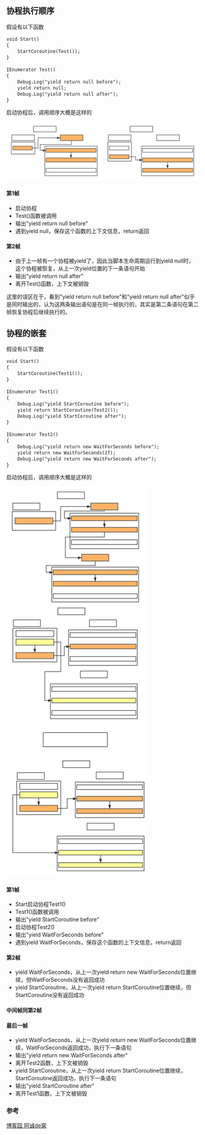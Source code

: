 
## 协程执行顺序
假设有以下函数

    void Start()
    {
        StartCoroutine(Test());
    }

    IEnumerator Test()
    {
        Debug.Log("yield return null before");
        yield return null;
        Debug.Log("yield return null after");
    }

启动协程后，调用顺序大概是这样的

![avatar](./pictures/yield_null.svg)

#### 第1帧
- 启动协程
- Test()函数被调用
- 输出"yield return null before"
- 遇到yield null，保存这个函数的上下文信息，return返回

#### 第2帧
- 由于上一帧有一个协程被yield了，因此当脚本生命周期运行到yield null时，这个协程被恢复，从上一次yield位置的下一条语句开始
- 输出"yield return null after"
- 离开Test()函数，上下文被销毁

这里的误区在于，看到"yield return null before"和"yield return null after"似乎是同时输出的，认为这两条输出语句是在同一帧执行的，其实是第二条语句在第二帧恢复协程后继续执行的。

## 协程的嵌套
假设有以下函数

    void Start()
    {
        StartCoroutine(Test1());
    }

    IEnumerator Test1()
    {
        Debug.Log("yield StartCoroutine before");
        yield return StartCoroutine(Test2());
        Debug.Log("yield StartCoroutine after");
    }

    IEnumerator Test2()
    {
        Debug.Log("yield return new WaitForSeconds before");
        yield return new WaitForSeconds(2f);
        Debug.Log("yield return new WaitForSeconds after");
    }

启动协程后，调用顺序大概是这样的

![avatar](./pictures/协程的嵌套.svg)

#### 第1帧
- Start启动协程Test1()
- Test1()函数被调用
- 输出"yield StartCoroutine before"
- 启动协程Test2()
- 输出"yield WaitForSeconds before"
- 遇到yield WaitForSeconds，保存这个函数的上下文信息，return返回

#### 第2帧
- yield WaitForSeconds，从上一次yield return new WaitForSeconds位置继续，但WaitForSeconds没有返回成功
- yield StartCoroutine，从上一次yield return StartCoroutine位置继续，但StartCoroutine没有返回成功

#### 中间帧同第2帧

#### 最后一帧
- yield WaitForSeconds，从上一次yield return new WaitForSeconds位置继续，WaitForSeconds返回成功，执行下一条语句
- 输出"yield return new WaitForSeconds after"
- 离开Test2函数，上下文被销毁
- yield StartCoroutine，从上一次yield return StartCoroutine位置继续，StartCoroutine返回成功，执行下一条语句
- 输出"yield StartCoroutine after"
- 离开Test1函数，上下文被销毁


### 参考
[博客园 阿诚de窝](https://www.cnblogs.com/hammerc/p/4432969.html)
